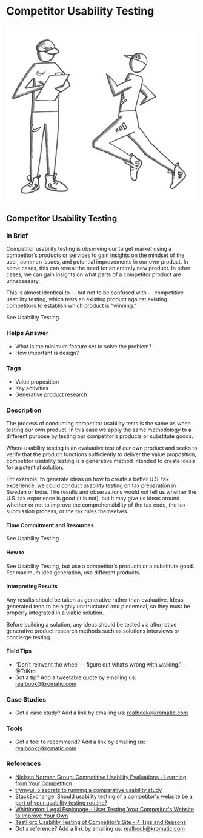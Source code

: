 # Competitor Usability Testing

![](../.gitbook/assets/illustration-competitor-usability-testing-real-startup-book.png)

## Competitor Usability Testing

### In Brief

Competitor usability testing is observing our target market using a competitor’s products or services to gain insights on the mindset of the user, common issues, and potential improvements in our own product. In some cases, this can reveal the need for an entirely new product. In other cases, we can gain insights on what parts of a competitor product are unnecessary.

This is almost identical to -- but not to be confused with -- competitive usability testing, which tests an existing product against existing competitors to establish which product is “winning.”

See Usability Testing.

### Helps Answer

* What is the minimum feature set to solve the problem?
* How important is design?

### Tags

* Value proposition
* Key activities
* Generative product research

### Description

The process of conducting competitor usability tests is the same as when testing our own product. In this case we apply the same methodology to a different purpose by testing our competitor’s products or substitute goods.

Where usability testing is an evaluative test of our own product and seeks to verify that the product functions sufficiently to deliver the value proposition, competitor usability testing is a generative method intended to create ideas for a potential solution.

For example, to generate ideas on how to create a better U.S. tax experience, we could conduct usability testing on tax preparation in Sweden or India. The results and observations would not tell us whether the U.S. tax experience is good \(it is not\), but it may give us ideas around whether or not to improve the comprehensibility of the tax code, the tax submission process, or the tax rules themselves.

#### Time Commitment and Resources

See Usability Testing

#### How to

See Usability Testing, but use a competitor’s products or a substitute good. For maximum idea generation, use different products.

#### Interpreting Results

Any results should be taken as generative rather than evaluative. Ideas generated tend to be highly unstructured and piecemeal, so they must be properly integrated in a viable solution.

Before building a solution, any ideas should be tested via alternative generative product research methods such as solutions interviews or concierge testing.

#### Field Tips

* “Don’t reinvent the wheel -- figure out what’s wrong with walking.” - @TriKro
* Got a tip? Add a tweetable quote by emailing us: [realbook@kromatic.com](mailto:realbook@kromatic.com)

### Case Studies

* Got a case study? Add a link by emailing us: [realbook@kromatic.com](https://github.com/trikro/the-real-startup-book/tree/6a17bc36666863334ffdefad4f2a9abf3e12ce13/part5-generative_product_research/realbook@kromatic.com)

### Tools

* Got a tool to recommend? Add a link by emailing us: [realbook@kromatic.com](mailto:realbook@kromatic.com)

### References

* [Nielsen Norman Group: Competitive Usability Evaluations - Learning from Your Competition](https://www.nngroup.com/articles/competitive-usability-evaluations/)
* [trymyui: 5 secrets to running a comparative usability study](http://www.trymyui.com/blog/2015/04/02/5-secrets-for-comparative-usability-study/)
* [StackExchange: Should usability testing of a competitor's website be a part of your usability testing routine?](http://ux.stackexchange.com/questions/37982/should-usability-testing-of-a-competitors-website-be-a-part-of-your-usability-t)
* [Whittington: Legal Espionage - User Testing Your Competitor's Website to Improve Your Own](https://www.rickwhittington.com/blog/user-testing-your-competitors-website-to-improve-your-own/)
* [TestFort: Usability Testing of Competitor’s Site - 4 Tips and Reasons](https://testfort.com/articles/usability-testing-competitor’s-site-4-tips-and-reasons)
* Got a reference? Add a link by emailing us: [realbook@kromatic.com](https://github.com/trikro/the-real-startup-book/tree/6a17bc36666863334ffdefad4f2a9abf3e12ce13/part5-generative_product_research/realbook@kromatic.com)

